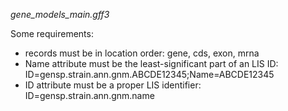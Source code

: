 *gene_models_main.gff3*

Some requirements:

- records must be in location order: gene, cds, exon, mrna
- Name attribute must be the least-significant part of an LIS ID: ID=gensp.strain.ann.gnm.ABCDE12345;Name=ABCDE12345
- ID attribute must be a proper LIS identifier: ID=gensp.strain.ann.gnm.name
